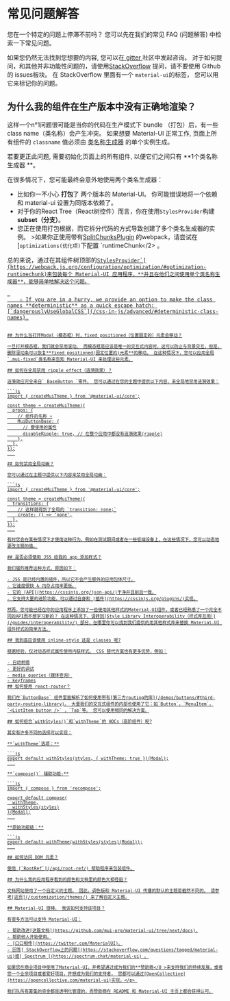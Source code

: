 # 常见问题解答

<p class="description">您在一个特定的问题上停滞不前吗？ 您可以先在我们的常见 FAQ (问题解答) 中检索一下常见问题。</p>

如果您仍然无法找到您想要的内容, 您可以在[ gitter ](https://gitter.im/mui-org/material-ui) 社区中发起咨询。 对于如何提问，和其他并非功能性问题的，请使用[StackOverflow](https://stackoverflow.com/questions/tagged/material-ui) 提问，请不要使用 Github 的 issues板块。 在 StackOverflow 里面有一个 ` material-ui `的标签， 您可以用它来标记你的问题。

## 为什么我的组件在生产版本中没有正确地渲染？

这样一个n°1问题很可能是当你的代码在生产模式下 bundle （打包）后，有一些class name（类名称）会产生冲突。 如果想要 Material-UI 正常工作, 页面上所有组件的 `classname` 值必须由 [类名称生成器](/css-in-js/advanced/#class-names) 的单个实例生成。

若要更正此问题, 需要初始化页面上的所有组件, 以便它们之间只有 **1个类名称生成器 **。

在很多情况下，您可能最终会意外地使用两个类名生成器：

- 比如你一不小心 **打包**了 两个版本的 Material-UI。 你可能错误地将一个依赖和 material-ui 设置为同版本依赖了。
- 对于你的React Tree（React树控件）而言，你在使用`StylesProvider`构建**subset（分支）**。
- 您正在使用打包根据，而它拆分代码的方式导致创建了多个类名生成器的实例。 >如果你正使用带有[SplitChunksPlugin](https://webpack.js.org/plugins/split-chunks-plugin/) 的webpack，请尝试在[`optimizations(优化项)`下</code>配置 `runtimeChunk</2></a> 。</li>
</ul>

<p>总的来说，通过在其组件树顶部的<a href="/css-in-js/api/#stylesprovider"><code>StylesProvider`](https://webpack.js.org/configuration/optimization/#optimization-runtimechunk)来包装每个 Material-UI 应用程序，**并且在他们之间使用单个类名称生成器**，能够简单地解决这个问题。</p> 
    ⚠️ If you are in a hurry, we provide an option to make the class names **deterministic** as a quick escape hatch: [`dangerouslyUseGlobalCSS`](/css-in-js/advanced/#deterministic-class-names).
    
    ## 为什么当打开Modal（模态框）时，fixed positioned（位置固定的）元素会移动？
    
    一旦打开模态框，我们就会禁用滚动。 而模态框是应该是唯一的交互式内容时，这可以防止与背景交互，但是，删除滚动条可以恢复**fixed positioned(固定位置的)元素**的移动。 在这种情况下，您可以应用全局`.mui-fixed`类名称来告知 Material-UI 来处理这些元素。
    
    ## 如何在全局禁用 ripple effect（涟漪效果）？
    
    涟漪效应完全来自` BaseButton `零件。 您可以通过在您的主题中提供以下内容，来全局地禁用涟漪效果：
    
    ```js
    import { createMuiTheme } from '@material-ui/core';
    
    const theme = createMuiTheme({
      props: {
        // 组件的名称 ⚛️
        MuiButtonBase: {
          // 要使用的属性
          disableRipple: true, // 在整个应用中都没有涟漪效果(ripple)
        },
      },
    });
    ```
    
    ## 如何禁用全局动画？
    
    您可以通过在主题中提供以下内容来禁用全局动画：
    
    ```js
    import { createMuiTheme } from '@material-ui/core';
    
    const theme = createMuiTheme({
      transitions: {
        // 这样就得到了全局的 `transition: none;`
        create: () => 'none',
      },
    });
    ```
    
    有时您会在某些情况下才使用这种行为，例如在测试期间或者在一些低端设备上，在这些情况下，您可以动态地更改主题的值。
    
    ## 是否必须使用 JSS 给我的 app 添加样式？
    
    我们强烈推荐这种方式，原因如下：
    
    - JSS 是已经内置的插件，所以它不会产生额外的应用包体尺寸。
    - 它速度很快 & 内存占用率更低。
    - 它的 [API](https://cssinjs.org/json-api/)干净并且前后一致。
    - 它支持大量的进阶功能，可以通过自身和 [插件](https://cssinjs.org/plugins/)实现。
    
    然而，您可能已经在你的应用程序上添加了一些使用其他样式的Material-UI组件，或者已经熟悉了一个完全不同的API而不想学习新的？ 在这种情况下，请转到[Style Library Interoperability（样式库互用）](/guides/interoperability/) 部分，在哪里你可以找到我们提供的用其他样式库来替换 Material-UI 组件样式的简单方法。
    
    ## 我到底应该使用 inline-style 还是 classes 呢?
    
    根据经验，仅对动态样式属性使用内联样式。 CSS 替代方案也有更多优势，例如：
    
    - 自动前缀
    - 更好的调试
    - media queries（媒体查询）
    - keyframes
    ## 如何使用 react-router？
    
    我们在`ButtonBase` 组件里面解析了如何使用带有[第三方routing的库](/demos/buttons/#third-party-routing-library)。 大量我们的交互式组件的内部也使用了它：如`Button`，`MenuItem`，`<ListItem button />` ，`Tab`等。 您可以使用相同的解决方案。
    
    ## 如何组合`withStyles()`和`withTheme`的 HOCs（高阶组件）呢?
    
    其实有许多不同的选择可以实现：
    
    **`withTheme`选项：**
    
    ```js
    export default withStyles(styles, { withTheme: true })(Modal);
    ```
    
    **`compose()` 辅助功能:**
    
    ```js
    import { compose } from 'recompose';
    
    export default compose(
      withTheme,
      withStyles(styles)
    )(Modal);
    ```
    
    **原始功能链：**
    
    ```js
    export default withTheme(withStyles(styles)(Modal));
    ```
    
    ## 如何访问 DOM 元素？
    
    使用 [`RootRef`](/api/root-ref/) 帮助程序来包装组件。
    
    ## 为什么我的应用程序看到的颜色和文档里的颜色大相径庭？
    
    文档网站使用了一个自定义的主题。 因此，调色板和 Material-UI 传播的默认的主题是截然不同的。 请参考[这页](/customization/themes/) 来了解自定义主题。
    
    ## Material-UI 很棒。 我该如何支持该项目？
    
    有很多方法可以支持 Material-UI：
    
    - 帮助改进[这篇文档](https://github.com/mui-org/material-ui/tree/next/docs).
    - 帮助他人开始使用。
    - [口口相传](https://twitter.com/MaterialUI)。
    - 回答[ StackOverflow上的问题](https://stackoverflow.com/questions/tagged/material-ui)或[ Spectrum ](https://spectrum.chat/material-ui) 。
    
    如果您在商业项目中使用了Material-UI，并希望通过成为我们的**赞助商</0 >来支持我们的持续发展，或者您一个业余项目或者爱好项目，并想成为我们的支持者， 您都可以通过[OpenCollective](https://opencollective.com/material-ui)实现。</p> 
    
    我们队所有筹集的资金都是透明化管理的，而赞助商在 README 和 Material-UI 主页上都会获得认可。